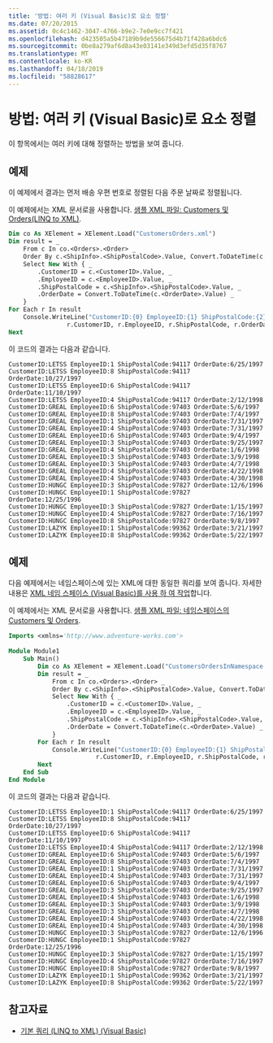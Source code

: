 ```yaml
---
title: '방법: 여러 키 (Visual Basic)로 요소 정렬'
ms.date: 07/20/2015
ms.assetid: 0c4c1462-3047-4766-b9e2-7e0e9cc7f421
ms.openlocfilehash: d423505a5b47189b9de556675d4b71f428a6bdc6
ms.sourcegitcommit: 0be8a279af6d8a43e03141e349d3efd5d35f8767
ms.translationtype: MT
ms.contentlocale: ko-KR
ms.lasthandoff: 04/18/2019
ms.locfileid: "58828617"
---
```

# <a name="how-to-sort-elements-on-multiple-keys-visual-basic"></a>방법: 여러 키 (Visual Basic)로 요소 정렬
이 항목에서는 여러 키에 대해 정렬하는 방법을 보여 줍니다.  
  
## <a name="example"></a>예제  
 이 예제에서 결과는 먼저 배송 우편 번호로 정렬된 다음 주문 날짜로 정렬됩니다.  
  
 이 예제에서는 XML 문서로을 사용합니다. [샘플 XML 파일: Customers 및 Orders(LINQ to XML)](../../../../visual-basic/programming-guide/concepts/linq/sample-xml-file-customers-and-orders-linq-to-xml.md).  
  
```vb  
Dim co As XElement = XElement.Load("CustomersOrders.xml")  
Dim result = _  
    From c In co.<Orders>.<Order> _  
    Order By c.<ShipInfo>.<ShipPostalCode>.Value, Convert.ToDateTime(c.<OrderDate>.Value) _  
    Select New With { _  
        .CustomerID = c.<CustomerID>.Value, _  
        .EmployeeID = c.<EmployeeID>.Value, _  
        .ShipPostalCode = c.<ShipInfo>.<ShipPostalCode>.Value, _  
        .OrderDate = Convert.ToDateTime(c.<OrderDate>.Value) _  
    }  
For Each r In result  
    Console.WriteLine("CustomerID:{0} EmployeeID:{1} ShipPostalCode:{2} OrderDate:{3:d}", _  
                r.CustomerID, r.EmployeeID, r.ShipPostalCode, r.OrderDate)  
Next  
```  
  
 이 코드의 결과는 다음과 같습니다.  
  
```  
CustomerID:LETSS EmployeeID:1 ShipPostalCode:94117 OrderDate:6/25/1997  
CustomerID:LETSS EmployeeID:8 ShipPostalCode:94117 OrderDate:10/27/1997  
CustomerID:LETSS EmployeeID:6 ShipPostalCode:94117 OrderDate:11/10/1997  
CustomerID:LETSS EmployeeID:4 ShipPostalCode:94117 OrderDate:2/12/1998  
CustomerID:GREAL EmployeeID:6 ShipPostalCode:97403 OrderDate:5/6/1997  
CustomerID:GREAL EmployeeID:8 ShipPostalCode:97403 OrderDate:7/4/1997  
CustomerID:GREAL EmployeeID:1 ShipPostalCode:97403 OrderDate:7/31/1997  
CustomerID:GREAL EmployeeID:4 ShipPostalCode:97403 OrderDate:7/31/1997  
CustomerID:GREAL EmployeeID:6 ShipPostalCode:97403 OrderDate:9/4/1997  
CustomerID:GREAL EmployeeID:3 ShipPostalCode:97403 OrderDate:9/25/1997  
CustomerID:GREAL EmployeeID:4 ShipPostalCode:97403 OrderDate:1/6/1998  
CustomerID:GREAL EmployeeID:3 ShipPostalCode:97403 OrderDate:3/9/1998  
CustomerID:GREAL EmployeeID:3 ShipPostalCode:97403 OrderDate:4/7/1998  
CustomerID:GREAL EmployeeID:4 ShipPostalCode:97403 OrderDate:4/22/1998  
CustomerID:GREAL EmployeeID:4 ShipPostalCode:97403 OrderDate:4/30/1998  
CustomerID:HUNGC EmployeeID:3 ShipPostalCode:97827 OrderDate:12/6/1996  
CustomerID:HUNGC EmployeeID:1 ShipPostalCode:97827 OrderDate:12/25/1996  
CustomerID:HUNGC EmployeeID:3 ShipPostalCode:97827 OrderDate:1/15/1997  
CustomerID:HUNGC EmployeeID:4 ShipPostalCode:97827 OrderDate:7/16/1997  
CustomerID:HUNGC EmployeeID:8 ShipPostalCode:97827 OrderDate:9/8/1997  
CustomerID:LAZYK EmployeeID:1 ShipPostalCode:99362 OrderDate:3/21/1997  
CustomerID:LAZYK EmployeeID:8 ShipPostalCode:99362 OrderDate:5/22/1997  
```  
  
## <a name="example"></a>예제  
 다음 예제에서는 네임스페이스에 있는 XML에 대한 동일한 쿼리를 보여 줍니다. 자세한 내용은 [XML 네임 스페이스 (Visual Basic)를 사용 하 여 작업](../../../../visual-basic/programming-guide/concepts/linq/working-with-xml-namespaces.md)합니다.  
  
 이 예제에서는 XML 문서로을 사용합니다. [샘플 XML 파일: 네임스페이스의 Customers 및 Orders](../../../../visual-basic/programming-guide/concepts/linq/sample-xml-file-customers-and-orders-in-a-namespace.md).  
  
```vb  
Imports <xmlns='http://www.adventure-works.com'>  
  
Module Module1  
    Sub Main()  
        Dim co As XElement = XElement.Load("CustomersOrdersInNamespace.xml")  
        Dim result = _  
            From c In co.<Orders>.<Order> _  
            Order By c.<ShipInfo>.<ShipPostalCode>.Value, Convert.ToDateTime(c.<OrderDate>.Value) _  
            Select New With { _  
                .CustomerID = c.<CustomerID>.Value, _  
                .EmployeeID = c.<EmployeeID>.Value, _  
                .ShipPostalCode = c.<ShipInfo>.<ShipPostalCode>.Value, _  
                .OrderDate = Convert.ToDateTime(c.<OrderDate>.Value) _  
            }  
        For Each r In result  
            Console.WriteLine("CustomerID:{0} EmployeeID:{1} ShipPostalCode:{2} OrderDate:{3:d}", _  
                        r.CustomerID, r.EmployeeID, r.ShipPostalCode, r.OrderDate)  
        Next  
    End Sub  
End Module  
```  
  
 이 코드의 결과는 다음과 같습니다.  
  
```  
CustomerID:LETSS EmployeeID:1 ShipPostalCode:94117 OrderDate:6/25/1997  
CustomerID:LETSS EmployeeID:8 ShipPostalCode:94117 OrderDate:10/27/1997  
CustomerID:LETSS EmployeeID:6 ShipPostalCode:94117 OrderDate:11/10/1997  
CustomerID:LETSS EmployeeID:4 ShipPostalCode:94117 OrderDate:2/12/1998  
CustomerID:GREAL EmployeeID:6 ShipPostalCode:97403 OrderDate:5/6/1997  
CustomerID:GREAL EmployeeID:8 ShipPostalCode:97403 OrderDate:7/4/1997  
CustomerID:GREAL EmployeeID:1 ShipPostalCode:97403 OrderDate:7/31/1997  
CustomerID:GREAL EmployeeID:4 ShipPostalCode:97403 OrderDate:7/31/1997  
CustomerID:GREAL EmployeeID:6 ShipPostalCode:97403 OrderDate:9/4/1997  
CustomerID:GREAL EmployeeID:3 ShipPostalCode:97403 OrderDate:9/25/1997  
CustomerID:GREAL EmployeeID:4 ShipPostalCode:97403 OrderDate:1/6/1998  
CustomerID:GREAL EmployeeID:3 ShipPostalCode:97403 OrderDate:3/9/1998  
CustomerID:GREAL EmployeeID:3 ShipPostalCode:97403 OrderDate:4/7/1998  
CustomerID:GREAL EmployeeID:4 ShipPostalCode:97403 OrderDate:4/22/1998  
CustomerID:GREAL EmployeeID:4 ShipPostalCode:97403 OrderDate:4/30/1998  
CustomerID:HUNGC EmployeeID:3 ShipPostalCode:97827 OrderDate:12/6/1996  
CustomerID:HUNGC EmployeeID:1 ShipPostalCode:97827 OrderDate:12/25/1996  
CustomerID:HUNGC EmployeeID:3 ShipPostalCode:97827 OrderDate:1/15/1997  
CustomerID:HUNGC EmployeeID:4 ShipPostalCode:97827 OrderDate:7/16/1997  
CustomerID:HUNGC EmployeeID:8 ShipPostalCode:97827 OrderDate:9/8/1997  
CustomerID:LAZYK EmployeeID:1 ShipPostalCode:99362 OrderDate:3/21/1997  
CustomerID:LAZYK EmployeeID:8 ShipPostalCode:99362 OrderDate:5/22/1997  
```  
  
## <a name="see-also"></a>참고자료

- [기본 쿼리 (LINQ to XML) (Visual Basic)](../../../../visual-basic/programming-guide/concepts/linq/basic-queries-linq-to-xml.md)
